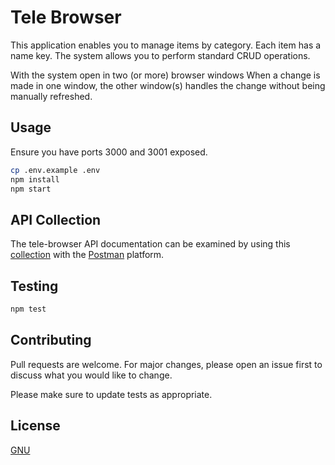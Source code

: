 # Tele Browser

This application enables you to manage items by category. Each item has a name key. The system allows you to perform standard CRUD operations.

With the system open in two (or more) browser windows When a change is made in one window, the other window(s) handles the change without being manually refreshed.

## Usage

Ensure you have ports 3000 and 3001 exposed.

```bash
cp .env.example .env
npm install
npm start 
```

## API Collection

The tele-browser API documentation can be examined by using this [collection](https://pastebin.com/QQvufmaF) with the [Postman](https://www.postman.com/) platform.

## Testing
```bash
npm test
```

## Contributing

Pull requests are welcome. For major changes, please open an issue first to discuss what you would like to change.

Please make sure to update tests as appropriate.

## License

[GNU](https://www.gnu.org/licenses/quick-guide-gplv3.html)
